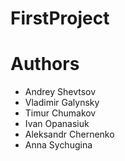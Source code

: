 # FirstProject

# Authors

- Andrey Shevtsov
- Vladimir Galynsky
- Timur Chumakov
- Ivan Opanasiuk
- Aleksandr Chernenko
- Anna Sychugina

